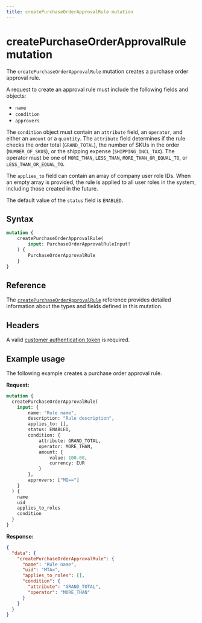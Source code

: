 ```yaml
---
title: createPurchaseOrderApprovalRule mutation
---
```


# createPurchaseOrderApprovalRule mutation

The `createPurchaseOrderApprovalRule` mutation creates a purchase order approval rule.

A request to create an approval rule must include the following fields and objects:

*  `name`
*  `condition`
*  `approvers`

The `condition` object must contain an `attribute` field, an `operator`, and either an `amount` or a `quantity`. The `attribute` field determines if the rule checks the order total (`GRAND_TOTAL`), the number of SKUs in the order (`NUMBER_OF_SKUS`), or the shipping expense (`SHIPPING_INCL_TAX`). The operator must be one of `MORE_THAN`, `LESS_THAN`, `MORE_THAN_OR_EQUAL_TO`, or `LESS_THAN_OR_EQUAL_TO`.

The `applies_to` field can contain an array of company user role IDs. When an empty array is provided, the rule is applied to all user roles in the system, including those created in the future.

The default value of the `status` field is `ENABLED`.

## Syntax

```graphql
mutation {
    createPurchaseOrderApprovalRule(
        input: PurchaseOrderApprovalRuleInput!
    ) {
        PurchaseOrderApprovalRule
    }
}
```

## Reference

The [`createPurchaseOrderApprovalRule`](https://developer.adobe.com/commerce/webapi/graphql-api/index.html#mutation-createPurchaseOrderApprovalRule) reference provides detailed information about the types and fields defined in this mutation.

## Headers

A valid [customer authentication token](../../../customer/mutations/generate-token.md) is required.

## Example usage

The following example creates a purchase order approval rule.

**Request:**

``` graphql
mutation {
  createPurchaseOrderApprovalRule(
    input: {
        name: "Rule name",
        description: "Rule description",
        applies_to: [],
        status: ENABLED,
        condition: {
            attribute: GRAND_TOTAL,
            operator: MORE_THAN,
            amount: {
                value: 100.00,
                currency: EUR
            }
        },
        approvers: ["MQ=="]
    }
  ) {
    name
    uid
    applies_to_roles
    condition
  }
}
```

**Response:**

``` json
{
  "data": {
    "createPurchaseOrderApprovalRule": {
      "name": "Rule name",
      "uid": "MTA=",
      "applies_to_roles": [],
      "condition": {
        "attribute": "GRAND_TOTAL",
        "operator": "MORE_THAN"
      }
    }
  }
}
```
